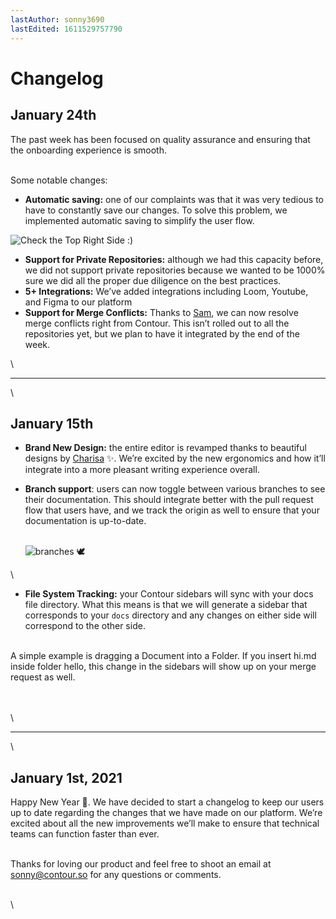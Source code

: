 ```yaml
---
lastAuthor: sonny3690
lastEdited: 1611529757790
---
```

# Changelog

## January 24th

The past week has been focused on quality assurance and ensuring that the onboarding experience is smooth.

\
Some notable changes:

* **Automatic saving:** one of our complaints was that it was very tedious to have to constantly save our changes. To solve this problem, we implemented automatic saving to simplify the user flow.

![Check the Top Right Side :)](https://imgur.com/mIqMRpP.png)

* **Support for Private Repositories:** although we had this capacity before, we did not support private repositories because we wanted to be 1000% sure we did all the proper due diligence on the best practices.
* **5+ Integrations:** We’ve added integrations including Loom, Youtube, and Figma to our platform
* **Support for Merge Conflicts:** Thanks to [Sam](mailto:sam@contour.so), we can now resolve merge conflicts right from Contour. This isn’t rolled out to all the repositories yet, but we plan to have it integrated by the end of the week.

\

---

\
## January 15th

* **Brand New Design:** the entire editor is revamped thanks to beautiful designs by [Charisa](mailto:charisa@contour.so) ✨. We’re excited by the new ergonomics and how it’ll integrate into a more pleasant writing experience overall.
* **Branch support**: users can now toggle between various branches to see their documentation. This should integrate better with the pull request flow that users have, and we track the origin as well to ensure that your documentation is up-to-date.

  \
  ![branches 🕊](https://i.imgur.com/a9GoAVY.png)

\
* **File System Tracking:** your Contour sidebars will sync with your docs file directory. What this means is that we will generate a sidebar that corresponds to your `docs` directory and any changes on either side will correspond to the other side.

\
A simple example is dragging a Document into a Folder. If you insert hi.md inside folder          hello, this change in the sidebars will show up on your merge request as well.

\
\
\

---

\
## January 1st, 2021

Happy New Year 🧧. We have decided to start a changelog to keep our users up to date regarding the changes that we have made on our platform. We’re excited about all the new improvements we’ll make to ensure that technical teams can function faster than ever.

\
Thanks for loving our product and feel free to shoot an email at [sonny@contour.so](mailto:sonny@contour.so) for any questions or comments.

\
\

